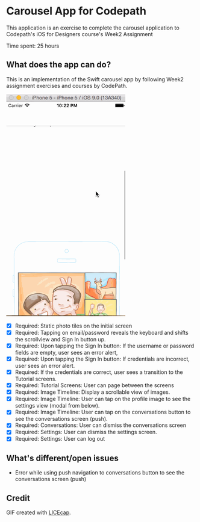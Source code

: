 # Carousel App for Codepath

This application is an exercise to complete the carousel application to Codepath's iOS for Designers course's Week2 Assignment 

Time spent: 25 hours

## What does the app can do?

This is an implementation of the Swift carousel app by following Week2 assignment exercises and courses by CodePath.

![Demo of CarouselApp](CarouselDemo.gif)

* [x] Required: Static photo tiles on the initial screen
* [x] Required: Tapping on email/password reveals the keyboard and shifts the scrollview and Sign In button up.
* [x] Required: Upon tapping the Sign In button: If the username or password fields are empty, user sees an error alert,
* [x] Required: Upon tapping the Sign In button: If credentials are incorrect, user sees an error alert.
* [x] Required: If the credentials are correct, user sees a transition to the Tutorial screens.
* [x] Required: Tutorial Screens: User can page between the screens
* [x] Required: Image Timeline: Display a scrollable view of images.
* [x] Required: Image Timeline: User can tap on the profile image to see the settings view (modal from below).
* [x] Required: Image Timeline: User can tap on the conversations button to see the conversations screen (push).
* [x] Required: Conversations: User can dismiss the conversations screen
* [x] Required: Settings: User can dismiss the settings screen.
* [x] Required: Settings: User can log out

## What's different/open issues
- Error while using push navigation to conversations button to see the conversations screen (push)

## Credit
GIF created with [LICEcap](http://www.cockos.com/licecap/).
